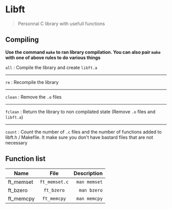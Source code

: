 # Libft

> Personnal C library with usefull functions

## Compiling

**Use the command `make` to ran library compilation. You can also pair `make` with one of above rules to do various things**

`all` : Compile the library and create `libft.a`

___

`re` : Recompile the library

___

`clean` : Remove the `.o` files

___

`fclean` : Return the library to non compilated state (Remove `.o` files and `libft.a`)

___

`count` : Count the number of `.c` files and the number of functions added to libft.h / Makefile. It make sure you don't have bastard files that are not necessary

## Function list

| Name          | File          | Description  |
| ------------- |:-------------:| ------------:|
| ft_memset     | `ft_memset.c` | `man memset` |
| ft_bzero      | `ft_bzero`    | `man bzero`  |
| ft_memcpy     | `ft_memcpy`   | `man memcpy` |
